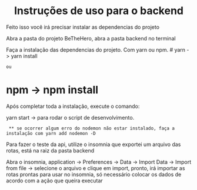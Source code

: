 <h1 align="center">Instruções de uso para o backend</h1>
 
<p>Feito isso você irá precisar instalar as dependencias do projeto</p>
<p>Abra a pasta do projeto BeTheHero, abra a pasta backend no terminal</p>

<p>Faça a instalação das dependencias do projeto. Com yarn ou npm. 
  # yarn -> yarn install 
  
    ou 
    
  # npm -> npm install
  
  <p>Após completar toda a instalação, execute o comando: </p>
   <p>  
     yarn start -> para rodar o script de desenvolvimento.
     
     ** se ocorrer algum erro do nodemon não estar instalado, faça a instalação com yarn add nodemon -D
   </p>
   
   <p>Para fazer o teste da api, utilize o insomnia que exportei um arquivo das rotas, está na raiz da pasta backend</p>
    
   <p>Abra o insomnia, application -> Preferences -> Data -> Import Data -> Import from file -> selecione o arquivo e clique em import, pronto, irá importar as rotas prontas para usar no insomnia, só necessário colocar os dados de acordo com a ação que queira executar</p>
